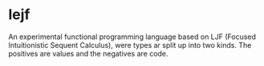 # lejf
An experimental functional programming language based on LJF (Focused Intuitionistic Sequent Calculus), were types ar split up into two kinds. The positives are values and the negatives are code.
